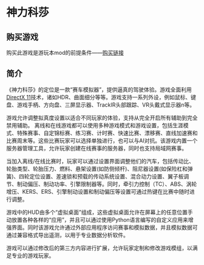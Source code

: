 # 神力科莎

## 购买游戏

购买此游戏是游玩本mod的前提条件——[购买链接](https://store.steampowered.com/app/244210/_Assetto_Corsa/)

## 简介

《神力科莎》的定位是一款“赛车模拟器”，提供逼真的驾驶体验。游戏全面利用[DirectX 11](https://zh.m.wikipedia.org/wiki/DirectX)技术，诸如HDR、曲面细分等等。游戏支持一系列外设，例如鼠标、键盘、游戏手柄、方向盘、三屏显示器、TrackIR头部跟踪、VR头戴式显示器n等。

游戏允许调整拟真度设置以适合不同玩家的体验，支持从完全开启所有辅助到完全禁用辅助。 离线和在线游戏都可以使用多种游戏模式和游戏设置，包括生涯模式、特殊赛事、自定锦标赛、练习赛、计时赛、快速比赛、漂移赛、直线加速赛和比赛周末等。这些比赛玩家可以选择单独进行，也可以与AI对抗。该游戏内置一个服务器管理工具，允许玩家创建在线赛事的服务器，同时也支持局域网赛事。

当加入离线/在线比赛时，玩家可以通过设置界面调整他们的汽车，包括传动比、轮胎类型、轮胎压力、燃料、悬架设置(如防侧倾杆)、阻尼器设置(如保险杠和弹簧)、四轮定位设置、差速锁和预载的传动系统设置、混合动力设置、翼子板调节、制动偏压、制动功率、引擎限制器等。同时，牵引力控制（TC）、ABS、涡轮增压、KERS、ERS、引擎制动设置和制动偏压等设置可通过热键在比赛中随时进行调整。

游戏中的HUD由多个“虚拟桌面”组成，这些虚拟桌面允许在屏幕上的任意位置手动放置各种各样的“应用”，并且可以通过使用Python语言编写的自定义应用来增强界面。同时该游戏允许通过外部应用程序访问赛事和模拟数据，并且模拟数据可通过兼容格式导出遥测，以用于专业数据分析软件。

游戏可以通过修改后的第三方内容进行扩展，允许玩家定制和修改游戏模组，以满足专业的游戏玩家。